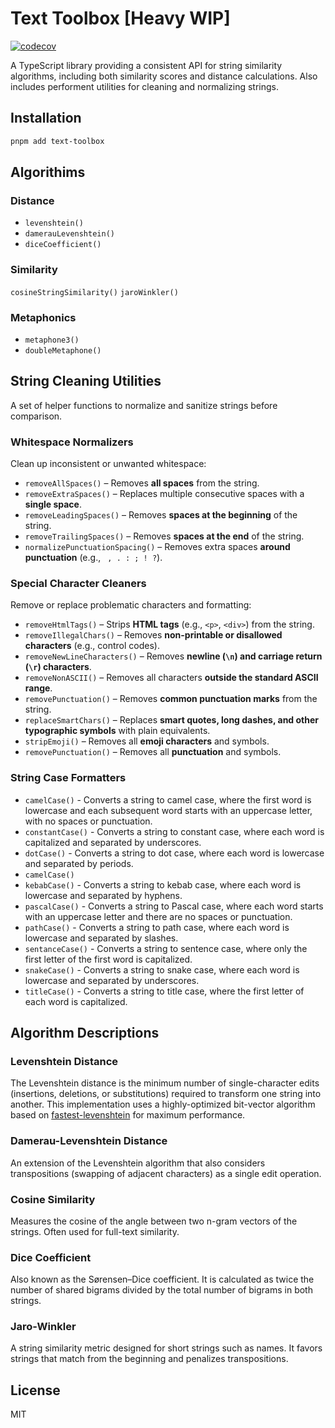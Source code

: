 # Text Toolbox [Heavy WIP]

[![codecov](https://codecov.io/gh/moshetanzer/text-toolbox/graph/badge.svg?token=UBY45FC2VS)](https://codecov.io/gh/moshetanzer/text-toolbox)

A TypeScript library providing a consistent API for string similarity algorithms, including both similarity scores and distance calculations. Also includes performent utilities for cleaning and normalizing strings.

## Installation

```bash
pnpm add text-toolbox
```

## Algorithims

### Distance

* `levenshtein()`
* `damerauLevenshtein()`
* `diceCoefficient()`

### Similarity

`cosineStringSimilarity()`
`jaroWinkler()`

### Metaphonics

* `metaphone3()`
* `doubleMetaphone()`

## String Cleaning Utilities

A set of helper functions to normalize and sanitize strings before comparison.

### Whitespace Normalizers

Clean up inconsistent or unwanted whitespace:

* `removeAllSpaces()` – Removes **all spaces** from the string.
* `removeExtraSpaces()` – Replaces multiple consecutive spaces with a **single space**.
* `removeLeadingSpaces()` – Removes **spaces at the beginning** of the string.
* `removeTrailingSpaces()` – Removes **spaces at the end** of the string.
* `normalizePunctuationSpacing()` – Removes extra spaces **around punctuation** (e.g., ` , . : ; ! ?`).

### Special Character Cleaners

Remove or replace problematic characters and formatting:

* `removeHtmlTags()` – Strips **HTML tags** (e.g., `<p>`, `<div>`) from the string.
* `removeIllegalChars()` – Removes **non-printable or disallowed characters** (e.g., control codes).
* `removeNewLineCharacters()` – Removes **newline (`\n`) and carriage return (`\r`) characters**.
* `removeNonASCII()` – Removes all characters **outside the standard ASCII range**.
* `removePunctuation()` – Removes **common punctuation marks** from the string.
* `replaceSmartChars()` – Replaces **smart quotes, long dashes, and other typographic symbols** with plain equivalents.
* `stripEmoji()` – Removes all **emoji characters** and symbols.
* `removePunctuation()` – Removes all **punctuation** and symbols.

### String Case Formatters

* `camelCase()` - Converts a string to camel case, where the first word is lowercase and each subsequent word starts with an uppercase letter, with no spaces or punctuation.
* `constantCase()` - Converts a string to constant case, where each word is capitalized and separated by underscores.
* `dotCase()` - Converts a string to dot case, where each word is lowercase and separated by periods.
* `camelCase()`
* `kebabCase()` - Converts a string to kebab case, where each word is lowercase and separated by hyphens.
* `pascalCase()` - Converts a string to Pascal case, where each word starts with an uppercase letter and there are no spaces or punctuation.
* `pathCase()` - Converts a string to path case, where each word is lowercase and separated by slashes.
* `sentanceCase()` - Converts a string to sentence case, where only the first letter of the first word is capitalized.
* `snakeCase()` - Converts a string to snake case, where each word is lowercase and separated by underscores.
* `titleCase()` - Converts a string to title case, where  the first letter of each  word is capitalized.

## Algorithm Descriptions

### Levenshtein Distance

The Levenshtein distance is the minimum number of single-character edits (insertions, deletions, or substitutions) required to transform one string into another. This implementation uses a highly-optimized bit-vector algorithm based on [fastest-levenshtein](https://github.com/ka-weihe/fastest-levenshtein) for maximum performance.

### Damerau-Levenshtein Distance

An extension of the Levenshtein algorithm that also considers transpositions (swapping of adjacent characters) as a single edit operation.

### Cosine Similarity

Measures the cosine of the angle between two n-gram vectors of the strings. Often used for full-text similarity.

### Dice Coefficient

Also known as the Sørensen–Dice coefficient. It is calculated as twice the number of shared bigrams divided by the total number of bigrams in both strings.

### Jaro-Winkler

A string similarity metric designed for short strings such as names. It favors strings that match from the beginning and penalizes transpositions.

## License

MIT
